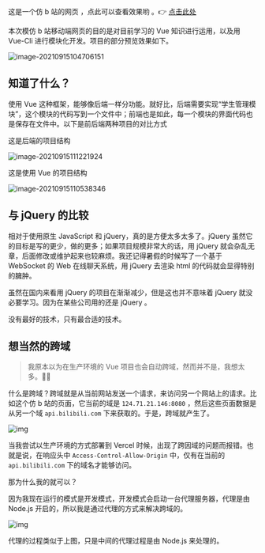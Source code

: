 这是一个仿 b 站的网页 ，点此可以查看效果哟 。👉 [点击此处](http://124.71.21.146:8080/)

本次模仿 b 站移动端网页的目的是对目前学习的 Vue 知识进行运用，以及用 Vue-Cli 进行模块化开发。项目的部分预览效果如下。

![image-20210915104706151](https://www.bestguo.top/journal/imitate-bilibili/image-20210915104706151.png)

<!-- more -->

## 知道了什么？

使用 Vue 这种框架，能够像后端一样分功能。就好比，后端需要实现“学生管理模块”，这个模块的代码写到一个文件中；前端也是如此，每一个模块的界面代码也是保存在文件中。以下是前后端两种项目的对比方式

这是后端的项目结构

![image-20210915111221924](https://www.bestguo.top/journal/imitate-bilibili/image-20210915111221924.png)

这是使用 Vue 的项目结构

![image-20210915110538346](https://www.bestguo.top/journal/imitate-bilibili/image-20210915110538346.png)

## 与 jQuery 的比较

相对于使用原生 JavaScript 和 jQuery，真的是方便太多太多了。jQuery 虽然它的目标是写的更少，做的更多；如果项目规模非常大的话，用 jQuery 就会杂乱无章，后面修改或维护起来也较麻烦。我还记得暑假的时候写了一个基于 WebSocket 的 Web 在线聊天系统，用 jQuery 去渲染 html 的代码就会显得特别的臃肿。

虽然在国内来看用 jQuery 的项目在渐渐减少，但是这也并不意味着 jQuery 就没必要学习。因为在某些公司用的还是 jQuery 。

没有最好的技术，只有最合适的技术。

## 想当然的跨域

> 我原本以为在生产环境的 Vue 项目也会自动跨域，然而并不是，我想太多。🤥🤥

什么是跨域？跨域就是从当前网站发送一个请求，来访问另一个网站上的请求。比如这个仿 b 站的页面，它当前的域是 `124.71.21.146:8080` ，然后这些页面数据是从另一个域 `api.bilibili.com` 下来获取的。于是，跨域就产生了。

![img](https://www.bestguo.top/journal/imitate-bilibili/cross-domain1.jpg)

当我尝试以生产环境的方式部署到 Vercel 时候，出现了跨因域的问题而报错。也就是说，在响应头中 `Access-Control-Allow-Origin` 中，仅有在当前的 `api.bilibili.com` 下的域名才能够访问。

那为什么我的就可以？

因为我现在运行的模式是开发模式，开发模式会启动一台代理服务器，代理是由 Node.js 开启的，所以我是通过代理的方式来解决跨域的。

![img](https://www.bestguo.top/journal/imitate-bilibili/2F25278837-1313a0937d77524e.png)

代理的过程类似于上图，只是中间的代理过程是由 Node.js 来处理的。
